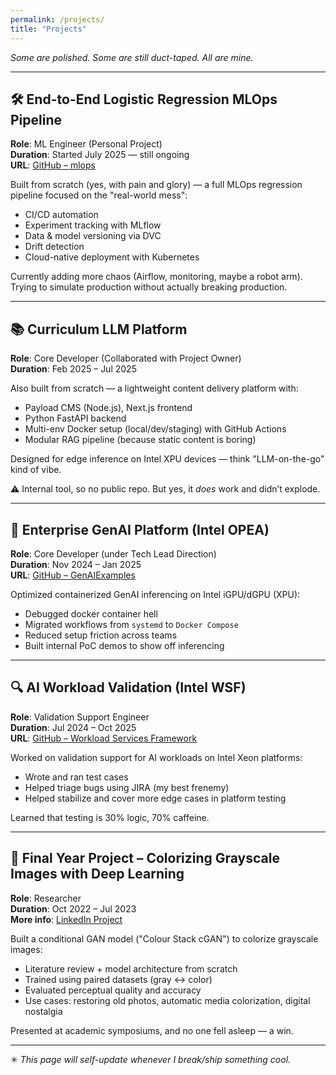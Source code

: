 ```yaml
---
permalink: /projects/
title: "Projects"
---
```


*Some are polished. Some are still duct-taped. All are mine.*

---

## 🛠️ End-to-End Logistic Regression MLOps Pipeline  
**Role**: ML Engineer (Personal Project)  
**Duration**: Started July 2025 — still ongoing  
**URL**: [GitHub – mlops](https://github.com/shisian512/mlops)

Built from scratch (yes, with pain and glory) — a full MLOps regression pipeline focused on the "real-world mess":  
- CI/CD automation  
- Experiment tracking with MLflow  
- Data & model versioning via DVC  
- Drift detection  
- Cloud-native deployment with Kubernetes  

Currently adding more chaos (Airflow, monitoring, maybe a robot arm). Trying to simulate production without actually breaking production.

---

## 📚 Curriculum LLM Platform  
**Role**: Core Developer (Collaborated with Project Owner)  
**Duration**: Feb 2025 – Jul 2025  

Also built from scratch — a lightweight content delivery platform with:  
- Payload CMS (Node.js), Next.js frontend  
- Python FastAPI backend  
- Multi-env Docker setup (local/dev/staging) with GitHub Actions  
- Modular RAG pipeline (because static content is boring)

Designed for edge inference on Intel XPU devices — think "LLM-on-the-go" kind of vibe.

⚠️ Internal tool, so no public repo. But yes, it *does* work and didn’t explode.

---

## 🧠 Enterprise GenAI Platform (Intel OPEA)  
**Role**: Core Developer (under Tech Lead Direction)  
**Duration**: Nov 2024 – Jan 2025  
**URL**: [GitHub – GenAIExamples](https://github.com/opea-project/GenAIExamples)

Optimized containerized GenAI inferencing on Intel iGPU/dGPU (XPU):  
- Debugged docker container hell  
- Migrated workflows from `systemd` to `Docker Compose`  
- Reduced setup friction across teams  
- Built internal PoC demos to show off inferencing

---

## 🔍 AI Workload Validation (Intel WSF)  
**Role**: Validation Support Engineer  
**Duration**: Jul 2024 – Oct 2025  
**URL**: [GitHub – Workload Services Framework](https://github.com/intel/workload-services-framework)

Worked on validation support for AI workloads on Intel Xeon platforms:  
- Wrote and ran test cases  
- Helped triage bugs using JIRA (my best frenemy)  
- Helped stabilize and cover more edge cases in platform testing

Learned that testing is 30% logic, 70% caffeine.

---

## 🎨 Final Year Project – Colorizing Grayscale Images with Deep Learning  
**Role**: Researcher  
**Duration**: Oct 2022 – Jul 2023  
**More info**: [LinkedIn Project](https://www.linkedin.com/in/tan-shi-sian)

Built a conditional GAN model ("Colour Stack cGAN") to colorize grayscale images:  
- Literature review + model architecture from scratch  
- Trained using paired datasets (gray ↔ color)  
- Evaluated perceptual quality and accuracy  
- Use cases: restoring old photos, automatic media colorization, digital nostalgia

Presented at academic symposiums, and no one fell asleep — a win.

---

✳ *This page will self-update whenever I break/ship something cool.*
